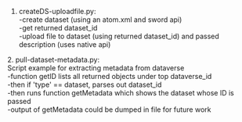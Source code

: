 1. createDS-uploadfile.py:<br>
-create dataset (using an atom.xml and sword api)<br>
-get returned dataset_id<br>
-upload file to dataset (using returned dataset_id) and passed description (uses native api)<br>
</p>

<p>
2. pull-dataset-metadata.py:<br>
Script example for extracting metadata from dataverse<br>
-function getID lists all returned objects under top dataverse_id<br>
-then if 'type' == dataset, parses out dataset_id<br>
-then runs function getMetadata which shows the dataset whose ID is passed<br>
-output of getMetadata could be dumped in file for future work<br>
                                                                


